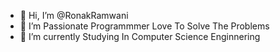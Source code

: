 - 👋 Hi, I’m @RonakRamwani
- 👀 I’m Passionate Programmmer Love To Solve The Problems 
- 🌱 I’m currently Studying In Computer Science Enginnering


<!---
RonakRamwani/RonakRamwani is a ✨ special ✨ repository because its `README.md` (this file) appears on your GitHub profile.
You can click the Preview link to take a look at your changes.
--->
